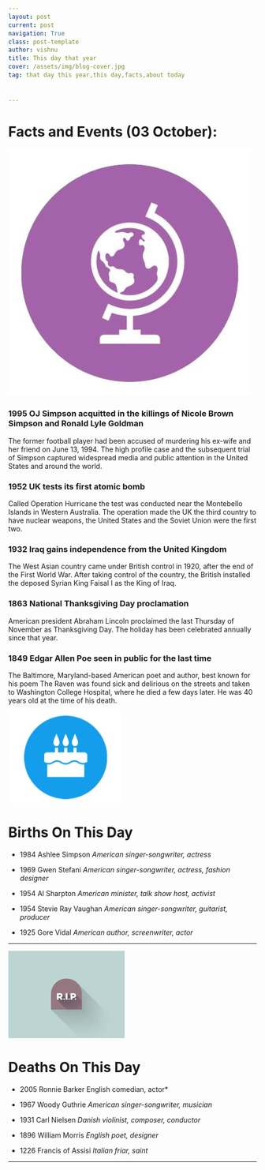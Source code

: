 ```yaml
---
layout: post
current: post
navigation: True
class: post-template
author: vishnu
title: This day that year
cover: /assets/img/blog-cover.jpg
tag: that day this year,this day,facts,about today


---
```

# Facts and Events (03 October):

![Fact](/assets/img/blog/fact.jpg)

### 1995 OJ Simpson acquitted in the killings of Nicole Brown Simpson and Ronald Lyle Goldman
The former football player had been accused of murdering his ex-wife and her friend on June 13, 1994. The high profile case and the subsequent trial of Simpson captured widespread media and public attention in the United States and around the world.

### 1952 UK tests its first atomic bomb
Called Operation Hurricane the test was conducted near the Montebello Islands in Western Australia. The operation made the UK the third country to have nuclear weapons, the United States and the Soviet Union were the first two.

### 1932 Iraq gains independence from the United Kingdom
The West Asian country came under British control in 1920, after the end of the First World War. After taking control of the country, the British installed the deposed Syrian King Faisal I as the King of Iraq.

### 1863 National Thanksgiving Day proclamation
American president Abraham Lincoln proclaimed the last Thursday of November as Thanksgiving Day. The holiday has been celebrated annually since that year.

### 1849 Edgar Allen Poe seen in public for the last time
The Baltimore, Maryland-based American poet and author, best known for his poem The Raven was found sick and delirious on the streets and taken to Washington College Hospital, where he died a few days later. He was 40 years old at the time of his death.

![Bday](/assets/img/blog/bday.jpg)

# Births On This Day
* 1984 Ashlee Simpson
*American singer-songwriter, actress*

* 1969 Gwen Stefani
*American singer-songwriter, actress, fashion designer*

* 1954 Al Sharpton
*American minister, talk show host, activist*

* 1954 Stevie Ray Vaughan
*American singer-songwriter, guitarist, producer*

* 1925 Gore Vidal
*American author, screenwriter, actor*

---
![Rip](/assets/img/blog/rip.jpg)

# Deaths On This Day

* 2005 Ronnie Barker
English comedian, actor*

* 1967 Woody Guthrie
*American singer-songwriter, musician*

* 1931 Carl Nielsen
*Danish violinist, composer, conductor*

* 1896 William Morris
*English poet, designer*

* 1226 Francis of Assisi
*Italian friar, saint*

---
